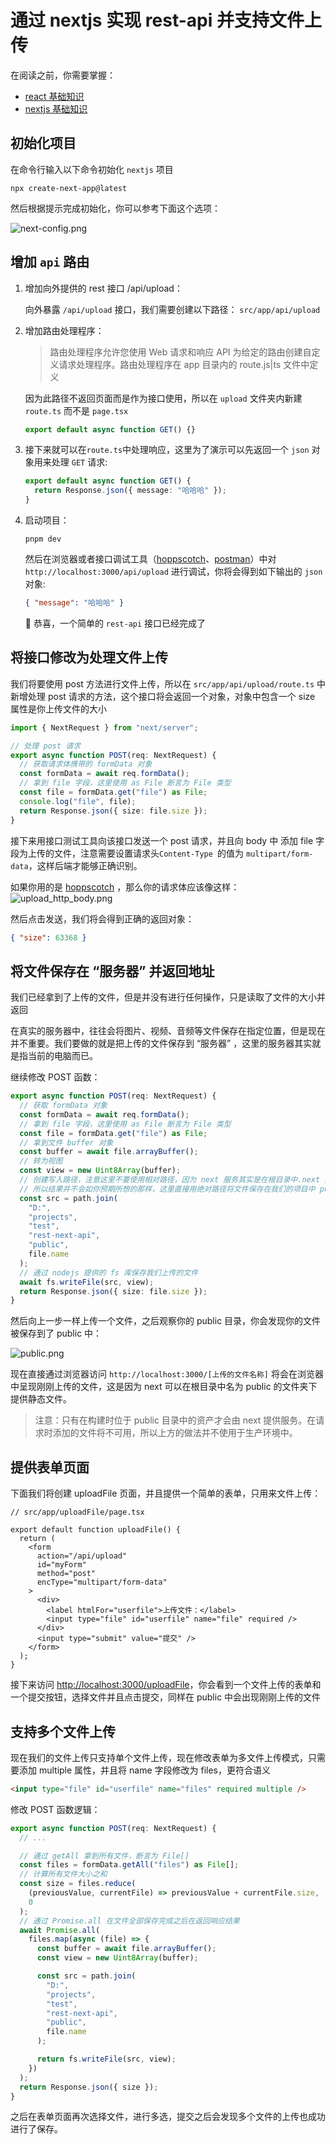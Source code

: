 # 通过 nextjs 实现 rest-api 并支持文件上传

在阅读之前，你需要掌握：

- [react 基础知识](https://zh-hans.react.dev/learn)
- [nextjs 基础知识](https://nextjs.org/docs)

## 初始化项目

在命令行输入以下命令初始化 `nextjs` 项目

```shell
npx create-next-app@latest
```

然后根据提示完成初始化，你可以参考下面这个选项：

![next-config.png](/next-config.png)

## 增加 `api` 路由

1. 增加向外提供的 rest 接口 /api/upload：

   向外暴露 `/api/upload` 接口，我们需要创建以下路径：
   `src/app/api/upload`

2. 增加路由处理程序：

   > 路由处理程序允许您使用 Web 请求和响应 API 为给定的路由创建自定义请求处理程序。路由处理程序在 app 目录内的 route.js|ts 文件中定义

   因为此路径不返回页面而是作为接口使用，所以在 `upload` 文件夹内新建 `route.ts` 而不是 `page.tsx`

   ```typescript
   export default async function GET() {}
   ```

3. 接下来就可以在`route.ts`中处理响应，这里为了演示可以先返回一个 `json` 对象用来处理 `GET` 请求:

   ```typescript
   export default async function GET() {
     return Response.json({ message: "哈哈哈" });
   }
   ```

4. 启动项目：
   ```shell
   pnpm dev
   ```
   然后在浏览器或者接口调试工具（[hoppscotch](https://hoppscotch.io/)、[postman](https://www.postman.com/)）中对 `http://localhost:3000/api/upload` 进行调试，你将会得到如下输出的 `json` 对象:
   ```json
   { "message": "哈哈哈" }
   ```
   🎉 恭喜，一个简单的 `rest-api` 接口已经完成了

## 将接口修改为处理文件上传

我们将要使用 post 方法进行文件上传，所以在 `src/app/api/upload/route.ts` 中新增处理 post 请求的方法，这个接口将会返回一个对象，对象中包含一个 size 属性是你上传文件的大小

```typescript
import { NextRequest } from "next/server";

// 处理 post 请求
export async function POST(req: NextRequest) {
  // 获取请求体携带的 formData 对象
  const formData = await req.formData();
  // 拿到 file 字段，这里使用 as File 断言为 File 类型
  const file = formData.get("file") as File;
  console.log("file", file);
  return Response.json({ size: file.size });
}
```

接下来用接口测试工具向该接口发送一个 post 请求，并且向 body 中 添加 file 字段为上传的文件，注意需要设置请求头`Content-Type `的值为 `multipart/form-data`，这样后端才能够正确识别。

如果你用的是 [hoppscotch](https://hoppscotch.io/) ，那么你的请求体应该像这样：
![upload_http_body.png](/upload_http_body.png)

然后点击发送，我们将会得到正确的返回对象：

```json
{ "size": 63368 }
```

## 将文件保存在 “服务器” 并返回地址

我们已经拿到了上传的文件，但是并没有进行任何操作，只是读取了文件的大小并返回

在真实的服务器中，往往会将图片、视频、音频等文件保存在指定位置，但是现在并不重要。我们要做的就是把上传的文件保存到 “服务器” ，这里的服务器其实就是指当前的电脑而已。

继续修改 POST 函数：

```typescript
export async function POST(req: NextRequest) {
  // 获取 formData 对象
  const formData = await req.formData();
  // 拿到 file 字段，这里使用 as File 断言为 File 类型
  const file = formData.get("file") as File;
  // 拿到文件 buffer 对象
  const buffer = await file.arrayBuffer();
  // 转为视图
  const view = new Uint8Array(buffer);
  // 创建写入路径，注意这里不要使用相对路径，因为 next 服务其实是在根目录中.next 里运行
  // 所以结果并不会如你预期所想的那样，这里直接用绝对路径将文件保存在我们的项目中 public 目录下
  const src = path.join(
    "D:",
    "projects",
    "test",
    "rest-next-api",
    "public",
    file.name
  );
  // 通过 nodejs 提供的 fs 库保存我们上传的文件
  await fs.writeFile(src, view);
  return Response.json({ size: file.size });
}
```

然后向上一步一样上传一个文件，之后观察你的 public 目录，你会发现你的文件被保存到了 public 中：

![public.png](/public.png)

现在直接通过浏览器访问 `http://localhost:3000/[上传的文件名称]` 将会在浏览器中呈现刚刚上传的文件，这是因为 next 可以在根目录中名为 public 的文件夹下提供静态文件。

> 注意：只有在构建时位于 public 目录中的资产才会由 next 提供服务。在请求时添加的文件将不可用，所以上方的做法并不使用于生产环境中。

## 提供表单页面

下面我们将创建 uploadFile 页面，并且提供一个简单的表单，只用来文件上传：

```tsx
// src/app/uploadFile/page.tsx

export default function uploadFile() {
  return (
    <form
      action="/api/upload"
      id="myForm"
      method="post"
      encType="multipart/form-data"
    >
      <div>
        <label htmlFor="userfile">上传文件：</label>
        <input type="file" id="userfile" name="file" required />
      </div>
      <input type="submit" value="提交" />
    </form>
  );
}
```

接下来访问 [http://localhost:3000/uploadFile](http://localhost:3000/uploadFile)，你会看到一个文件上传的表单和一个提交按钮，选择文件并且点击提交，同样在 public 中会出现刚刚上传的文件

## 支持多个文件上传

现在我们的文件上传只支持单个文件上传，现在修改表单为多文件上传模式，只需要添加 multiple 属性，并且将 name 字段修改为 files，更符合语义

```html
<input type="file" id="userfile" name="files" required multiple />
```

修改 POST 函数逻辑：

```ts
export async function POST(req: NextRequest) {
  // ...

  // 通过 getAll 拿到所有文件，断言为 File[]
  const files = formData.getAll("files") as File[];
  // 计算所有文件大小之和
  const size = files.reduce(
    (previousValue, currentFile) => previousValue + currentFile.size,
    0
  );
  // 通过 Promise.all 在文件全部保存完成之后在返回响应结果
  await Promise.all(
    files.map(async (file) => {
      const buffer = await file.arrayBuffer();
      const view = new Uint8Array(buffer);

      const src = path.join(
        "D:",
        "projects",
        "test",
        "rest-next-api",
        "public",
        file.name
      );

      return fs.writeFile(src, view);
    })
  );
  return Response.json({ size });
}
```

之后在表单页面再次选择文件，进行多选，提交之后会发现多个文件的上传也成功进行了保存。
